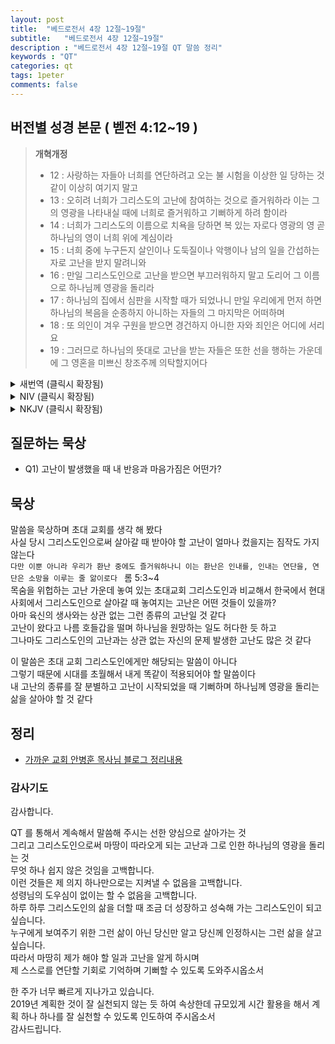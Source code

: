 ```yaml
---
layout: post
title:  "베드로전서 4장 12절~19절"
subtitle:   "베드로전서 4장 12절~19절"
description : "베드로전서 4장 12절~19절 QT 말씀 정리"
keywords : "QT"
categories: qt
tags: 1peter
comments: false
---
```


## 버전별 성경 본문 ( 벧전 4:12~19 )

> **개혁개정**
>* 12 : 사랑하는 자들아 너희를 연단하려고 오는 불 시험을 이상한 일 당하는 것 같이 이상히 여기지 말고
>* 13 : 오히려 너희가 그리스도의 고난에 참여하는 것으로 즐거워하라 이는 그의 영광을 나타내실 때에 너희로 즐거워하고 기뻐하게 하려 함이라
>* 14 : 너희가 그리스도의 이름으로 치욕을 당하면 복 있는 자로다 영광의 영 곧 하나님의 영이 너희 위에 계심이라
>* 15 : 너희 중에 누구든지 살인이나 도둑질이나 악행이나 남의 일을 간섭하는 자로 고난을 받지 말려니와
>* 16 : 만일 그리스도인으로 고난을 받으면 부끄러워하지 말고 도리어 그 이름으로 하나님께 영광을 돌리라
>* 17 : 하나님의 집에서 심판을 시작할 때가 되었나니 만일 우리에게 먼저 하면 하나님의 복음을 순종하지 아니하는 자들의 그 마지막은 어떠하며
>* 18 : 또 의인이 겨우 구원을 받으면 경건하지 아니한 자와 죄인은 어디에 서리요
>* 19 : 그러므로 하나님의 뜻대로 고난을 받는 자들은 또한 선을 행하는 가운데에 그 영혼을 미쁘신 창조주께 의탁할지어다

<details>
<summary> 새번역 (클릭시 확장됨)</summary>
<div markdown="1">

>* 12 : 사랑하는 여러분, 여러분을 시험하려고 시련의 불길이 여러분 가운데 일어나더라도, 무슨 이상한 일이나 생긴 것처럼 놀라지 마십시오.
>* 13 : 그만큼 여러분은 그리스도의 고난에 동참하는 것이니, 기뻐하십시오. 그러면 그의 영광이 나타날 때에 여러분은 또한 기뻐 뛰며 즐거워하게 될 것입니다.
>* 14 : 여러분이 그리스도의 이름으로 모욕을 당하면 복이 있습니다. 영광의 영 곧 하나님의 영이 여러분 위에 머물러 계시기 때문입니다.
>* 15 : 여러분 가운데에 아무도 살인자나 도둑이나 악을 행하는 자나 남의 일을 간섭하는 자로서 고난을 당하는 일이 없도록 하십시오.
>* 16 : 그러나 그리스도인으로서 고난을 당하면 부끄러워하지 말고, 도리어 그 이름으로 하나님께 영광을 돌리십시오.
>* 17 : 하나님의 집에서부터 심판을 시작할 때가 되었기 때문입니다. 심판이 우리에게서 먼저 시작되면, 하나님의 복음에 순종하지 않는 자들의 마지막이 어떠하겠습니까?
>* 18 : "의인도 겨우 구원을 받으면, 경건하지 않은 자와 죄인은 어떻게 되겠습니까?"
>* 19 : 그러므로 하나님의 뜻을 따라 고난을 받는 사람은, 선한 일을 하면서 자기의 영혼을 신실하신 조물주께 맡기십시오.
</div>
</details>

<details>
<summary> NIV (클릭시 확장됨)</summary>
<div markdown="1">

>* 12 : Dear friends, do not be surprised at the fiery ordeal that has come on you to test you, as though something strange were happening to you.
>* 13 : But rejoice inasmuch as you participate in the sufferings of Christ, so that you may be overjoyed when his glory is revealed.
>* 14 : If you are insulted because of the name of Christ, you are blessed, for the Spirit of glory and of God rests on you.
>* 15 : If you suffer, it should not be as a murderer or thief or any other kind of criminal, or even as a meddler.
>* 16 : However, if you suffer as a Christian, do not be ashamed, but praise God that you bear that name.
>* 17 : For it is time for judgment to begin with God’s household; and if it begins with us, what will the outcome be for those who do not obey the gospel of God?
>* 18 : And,
“If it is hard for the righteous to be saved,
what will become of the ungodly and the sinner?”
>* 19 : So then, those who suffer according to God’s will should commit themselves to their faithful Creator and continue to do good.
</div>
</details>

<details>
<summary> NKJV (클릭시 확장됨)</summary>
<div markdown="1">

>* 12 : Beloved, do not think it strange concerning the fiery trial which is to try you, as though some strange thing happened to you;
>* 13 : but rejoice to the extent that you partake of Christ’s sufferings, that when His glory is revealed, you may also be glad with exceeding joy.
>* 14 : If you are reproached for the name of Christ, blessed are you, for the Spirit of glory and of God rests upon you. On their part He is blasphemed, but on your part He is glorified.
>* 15 : But let none of you suffer as a murderer, a thief, an evildoer, or as a busybody in other people’s matters.
>* 16 : Yet if anyone suffers as a Christian, let him not be ashamed, but let him glorify God in this matter.
>* 17 : For the time has come for judgment to begin at the house of God; and if it begins with us first, what will be the end of those who do not obey the gospel of God?
>* 18 : Now
“If the righteous one is scarcely saved,
Where will the ungodly and the sinner appear?”
>* 19 : Therefore let those who suffer according to the will of God commit their souls to Him in doing good, as to a faithful Creator.
</div>
</details>

## 질문하는 묵상

* Q1) 고난이 발생했을 때 내 반응과 마음가짐은 어떤가?  

## 묵상
말씀을 묵상하며 초대 교회를 생각 해 봤다  
사실 당시 그리스도인으로써 살아갈 때 받아야 할 고난이 얼마나 컸을지는 짐작도 가지 않는다  
`다만 이뿐 아니라 우리가 환난 중에도 즐거워하나니 이는 환난은 인내를, 인내는 연단을, 연단은 소망을 이루는 줄 앎이로다 ` 롬 5:3~4  
목숨을 위헙하는 고난 가운데 놓여 있는 초대교회 그리스도인과 비교해서 한국에서 현대사회에서 그리스도인으로 살아갈 때 놓여지는 고난은 어떤 것들이 있을까?  
아마 육신의 생사와는 상관 없는 그런 종류의 고난일 것 같다  
고난이 왔다고 나름 호들갑을 떨며 하나님을 원망하는 일도 허다한 듯 하고  
그나마도 그리스도인의 고난과는 상관 없는 자신의 문제 발생한 고난도 많은 것 같다  

이 말씀은 초대 교회 그리스도인에게만 해당되는 말씀이 아니다  
그렇기 때문에 시대를 초월해서 내게 똑같이 적용되어야 할 말씀이다  
내 고난의 종류를 잘 분별하고 고난이 시작되었을 때 기뻐하며 하나님께 영광을 돌리는 삶을 살아야 할 것 같다  

## 정리
* [가까운 교회 안병훈 목사님 블로그 정리내용](https://blog.naver.com/tolerance2018)

### 감사기도
감사합니다.  

QT 를 통해서 계속해서 말씀해 주시는 선한 양심으로 살아가는 것  
그리고 그리스도인으로써 마땅이 따라오게 되는 고난과 그로 인한 하나님의 영광을 돌리는 것  
무엇 하나 쉽지 않은 것임을 고백합니다.  
이런 것들은 제 의지 하나만으로는 지켜낼 수 없음을 고백합니다.  
성령님의 도우심이 없이는 할 수 없음을 고백합니다.  
하루 하루 그리스도인의 삶을 더할 때 조금 더 성장하고 성숙해 가는 그리스도인이 되고 싶습니다.  
누구에게 보여주기 위한 그런 삶이 아닌 당신만 알고 당신께 인정하시는 그런 삶을 살고 싶습니다.  
따라서 마땅히 제가 해야 할 일과 고난을 알게 하시며  
제 스스로를 연단할 기회로 기억하며 기뻐할 수 있도록 도와주시옵소서  

한 주가 너무 빠르게 지나가고 있습니다.  
2019년 계획한 것이 잘 실천되지 않는 듯 하여 속상한데 
규모있게 시간 활용을 해서 계획 하나 하나를 잘 실천할 수 있도록 인도하여 주시옵소서  
감사드립니다.